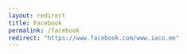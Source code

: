 ```yaml
---
layout: redirect
title: Facebook
permalink: /facebook
redirect: "https://www.facebook.com/www.iaco.me"
---
```

